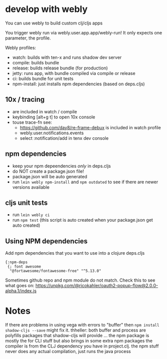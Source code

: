 # develop with webly

You can use webly to build custom clj/cljs apps


You trigger webly run via webly.user.app.app/webly-run!
It only expects one parameter, the profile.

Webly profiles:
- watch: builds with ten-x and runs shadow dev server
- compile: builds bundle
- release: builds release bundle (for production)
- jetty: runs app, with bundle compiled via compile or release 
- ci: builds bundle for unit tests
- npm-install: just installs npm dependencies (based on deps.cljs)


## 10x / tracing
- are included in watch / compile
- keybinding [alt+g t] to open 10x console
- touse trace-fn see:
  - https://github.com/day8/re-frame-debux is included in watch profile
  - webly.user.notifications.events
  - select :notification/add in tenx dev console

## npm dependencies
- keep your npm depeendencies *only* in deps.cljs
- do NOT create a package.json file!
- package.json will be auto generated
- run `lein webly npm-install` and `npm outdated` to see if there are newer versions available

## cljs unit tests
- run `lein webly ci`
- run `npm test` (this script is auto created when your package.json get auto created)

## Using NPM dependencies

Add npm dependencies that you want to use into a clojure deps.cljs

```
{:npm-deps
 {; font awesome
  "@fortawesome/fontawesome-free" "^5.13.0"
```

Sometimes github repo and npm module do not match. 
Check this to see what goes on:  https://unpkg.com/@ricokahler/oauth2-popup-flow@2.0.0-alpha.1/index.js


# Notes

If there are problems in using vega with errors to "buffer" then `npm install shadow-cljs --save` might fix it. thheller: both buffer and process are polyfills packages that shadow-cljs will provide ... the npm package is mostly the for CLI stuff but also brings in some extra npm packages
the compiler is from the CLJ dependency you have in project.clj.
the npm stuff never does any actual compilation, just runs the java process
